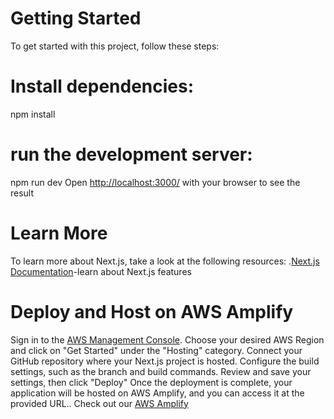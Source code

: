 # Getting Started
 To get started with this project, follow these steps:
 # Install dependencies:
  npm install
# run the development server:
  npm run dev
Open [http://localhost:3000/](http://localhost:3000/) with your browser to see the result
# Learn More
 To learn more about Next.js, take a look at the following resources:
 .[Next.js Documentation](https://nextjs.org/docs/getting-started/installation)-learn about Next.js features
 # Deploy and Host on AWS Amplify
  Sign in to the [AWS Management Console](https://console.aws.amazon.com/amplify/).
 Choose your desired AWS Region and click on "Get Started" under the "Hosting" category.
 Connect your GitHub repository where your Next.js project is hosted.
 Configure the build settings, such as the branch and build commands.
 Review and save your settings, then click "Deploy"
Once the deployment is complete, your application will be hosted on AWS Amplify, and you can access it at the provided URL..
Check out our [AWS Amplify](https://master.dpku7vnj1ad2v.amplifyapp.com/)
